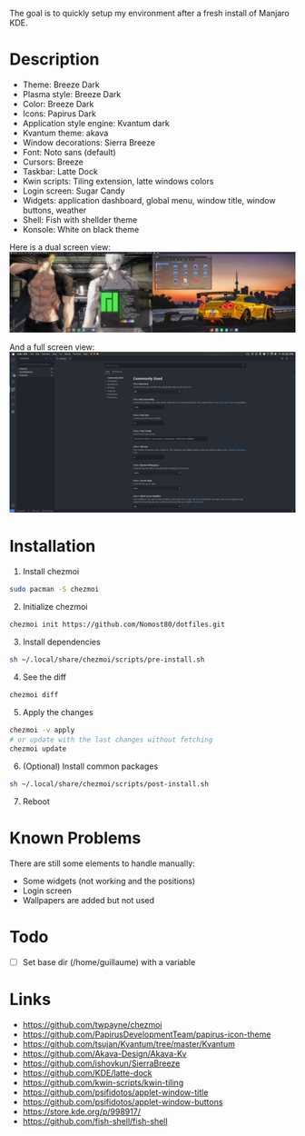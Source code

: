 The goal is to quickly setup my environment after a fresh install of Manjaro KDE.

# Description

* Theme: Breeze Dark
* Plasma style: Breeze Dark
* Color: Breeze Dark
* Icons: Papirus Dark
* Application style engine: Kvantum dark
* Kvantum theme: akava
* Window decorations: Sierra Breeze
* Font: Noto sans (default)
* Cursors: Breeze
* Taskbar: Latte Dock
* Kwin scripts: Tiling extension, latte windows colors
* Login screen: Sugar Candy
* Widgets: application dashboard, global menu, window title, window buttons, weather
* Shell: Fish with shellder theme
* Konsole: White on black theme

Here is a dual screen view:
![Screen](images/my_kde.png)

And a full screen view:
![Fullscreen](images/full_screen.png)

# Installation

1. Install chezmoi
```bash
sudo pacman -S chezmoi
```

2. Initialize chezmoi
```bash
chezmoi init https://github.com/Nomost80/dotfiles.git
```

3. Install dependencies
```bash
sh ~/.local/share/chezmoi/scripts/pre-install.sh
```

4. See the diff
```bash
chezmoi diff
```

5. Apply the changes
```bash
chezmoi -v apply
# or update with the last changes without fetching
chezmoi update
```

6. (Optional) Install common packages
```bash
sh ~/.local/share/chezmoi/scripts/post-install.sh
```

7. Reboot

# Known Problems
There are still some elements to handle manually:
* Some widgets (not working and the positions)
* Login screen
* Wallpapers are added but not used

# Todo

- [ ] Set base dir (/home/guillaume) with a variable

# Links

* https://github.com/twpayne/chezmoi
* https://github.com/PapirusDevelopmentTeam/papirus-icon-theme
* https://github.com/tsujan/Kvantum/tree/master/Kvantum
* https://github.com/Akava-Design/Akava-Kv
* https://github.com/ishovkun/SierraBreeze
* https://github.com/KDE/latte-dock
* https://github.com/kwin-scripts/kwin-tiling
* https://github.com/psifidotos/applet-window-title
* https://github.com/psifidotos/applet-window-buttons
* https://store.kde.org/p/998917/
* https://github.com/fish-shell/fish-shell
